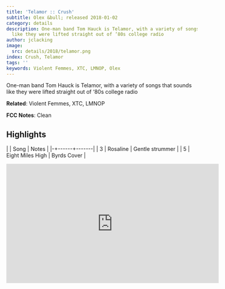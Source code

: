 ```yaml
---
title: 'Telamor :: Crush'
subtitle: Olex &bull; released 2018-01-02
category: details
description: One-man band Tom Hauck is Telamor, with a variety of songs that sounds
  like they were lifted straight out of ‘80s college radio
author: jclacking
image:
  src: details/2018/telamor.png
index: Crush, Telamor
tags: ''
keywords: Violent Femmes, XTC, LMNOP, Olex
---
```

One-man band Tom Hauck is Telamor, with a variety of songs that sounds like they were lifted straight out of ‘80s college radio<!--more-->

**Related**: Violent Femmes, XTC, LMNOP

**FCC Notes**: Clean

## Highlights

| | Song | Notes |
|-+------+-------|
| 3 | Rosaline | Gentle strummer |
| 5 | Eight Miles High | Byrds Cover |

<div class="tlo-detail-video"><iframe width="560" height="315" src="https://www.youtube.com/embed/zikP36Ad9LU" frameborder="0" allow="autoplay; encrypted-media" allowfullscreen></iframe></div>

